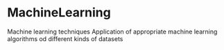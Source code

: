 # MachineLearning
Machine learning techniques 
Application of appropriate machine learning algorithms od different kinds of datasets
